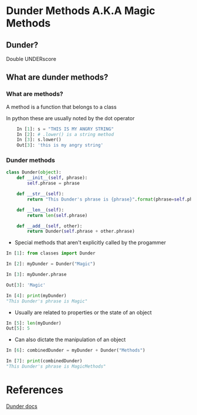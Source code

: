 # Dunder Methods A.K.A Magic Methods

## Dunder?

Double UNDERscore

## What are dunder methods?

### What are methods?
A method is a function that belongs to a class

In python these are usually noted by the dot operator

```python
    In [1]: s = "THIS IS MY ANGRY STRING"
    In [2]: # .lower() is a string method
    In [3]: s.lower()
    Out[3]: 'this is my angry string'
```
### Dunder methods



```python
class Dunder(object):
    def __init__(self, phrase):
        self.phrase = phrase

    def __str__(self):
        return "This Dunder's phrase is {phrase}".format(phrase=self.phrase)

    def __len__(self):
        return len(self.phrase)

    def __add__(self, other):
        return Dunder(self.phrase + other.phrase)
```

* Special methods that aren't explicitly called by the progammer

```python
In [1]: from classes import Dunder

In [2]: myDunder = Dunder("Magic")

In [3]: myDunder.phrase

Out[3]: 'Magic'

In [4]: print(myDunder)
"This Dunder's phrase is Magic"
```

* Usually are related to properties or the state of an object

```python
In [5]: len(myDunder)
Out[5]: 5
```

* Can also dictate the manipulation of an object

```python
In [6]: combinedDunder = myDunder + Dunder("Methods")

In [7]: print(combinedDunder)
"This Dunder's phrase is MagicMethods"
```


# References
[Dunder docs](https://docs.python.org/3/reference/datamodel.html#special-method-name)
